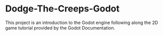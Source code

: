 # Dodge-The-Creeps-Godot
This project is an introduction to the Godot engine following along the 2D game tutorial provided by the Godot Documentation.
